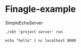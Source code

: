 # Finagle-example

SimpleEchoServer

```
./sbt 'project server' run

echo "hello" | nc localhost 8080
```
